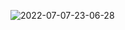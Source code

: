 <p align="center"> 
  
![2022-07-07-23-06-28](https://user-images.githubusercontent.com/94265037/177905606-fd7ec83c-32c6-4dde-81a6-aeb6f44e2cb9.gif)


    

  
 </p>


